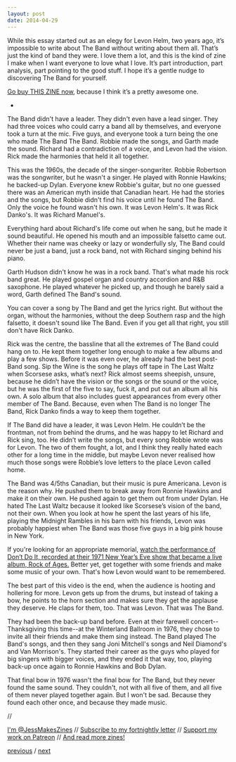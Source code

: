 ```yaml
---
layout: post
date: 2014-04-29
---
```


While this essay started out as an elegy for Levon Helm, two years ago, it’s impossible to write about The Band without writing about them all. That’s just the kind of band they were. I love them a lot, and this is the kind of zine I make when I want everyone to love what I love. It’s part introduction, part analysis, part pointing to the good stuff. I hope it’s a gentle nudge to discovering The Band for yourself.

[Go buy THIS ZINE now](https://jessdriscoll.itch.io/out-loud), because I think it’s a pretty awesome one.

-

The Band didn't have a leader. They didn't even have a lead singer. They had three voices who could carry a band all by themselves, and everyone took a turn at the mic. Five guys, and everyone took a turn being the one who made The Band The Band. Robbie made the songs, and Garth made the sound. Richard had a contradiction of a voice, and Levon had the vision. Rick made the harmonies that held it all together.

This was the 1960s, the decade of the singer-songwriter. Robbie Robertson was the songwriter, but he wasn't a singer. He played with Ronnie Hawkins; he backed-up Dylan. Everyone knew Robbie's guitar, but no one guessed there was an American myth inside that Canadian heart. He had the stories and the songs, but Robbie didn't find his voice until he found The Band. Only the voice he found wasn't his own. It was Levon Helm's. It was Rick Danko's. It was Richard Manuel's.

Everything hard about Richard's life come out when he sang, but he made it sound beautiful. He opened his mouth and an impossible falsetto came out. Whether their name was cheeky or lazy or wonderfully sly, The Band could never be just a band, just a rock band, not with Richard singing behind his piano.

Garth Hudson didn't know he was in a rock band. That's what made his rock band great. He played gospel organ and country accordion and R&B saxophone. He played whatever he picked up, and though he barely said a word, Garth defined The Band's sound.

You can cover a song by The Band and get the lyrics right. But without the organ, without the harmonies, without the deep Southern rasp and the high falsetto, it doesn't sound like The Band. Even if you get all that right, you still don't have Rick Danko.

Rick was the centre, the bassline that all the extremes of The Band could hang on to. He kept them together long enough to make a few albums and play a few shows. Before it was even over, he already had the best post-Band song. Sip the Wine is the song he plays off tape in The Last Waltz when Scorsese asks, what’s next? Rick almost seems sheepish, unsure, because he didn’t have the vision or the songs or the sound or the voice, but he was the first of the five to say, fuck it, and put out an album all his own. A solo album that also includes guest appearances from every other member of The Band. Because, even when The Band is no longer The Band, Rick Danko finds a way to keep them together.

If The Band did have a leader, it was Levon Helm. He couldn’t be the frontman, not from behind the drums, and he was happy to let Richard and Rick sing, too. He didn’t write the songs, but every song Robbie wrote was for Levon. The two of them fought, a lot, and I think they really hated each other for a long time in the middle, but maybe Levon never realised how much those songs were Robbie’s love letters to the place Levon called home.

The Band was 4/5ths Canadian, but their music is pure Americana. Levon is the reason why. He pushed them to break away from Ronnie Hawkins and make it on their own. He pushed again to get them out from under Dylan. He hated The Last Waltz because it looked like Scorsese’s vision of the band, not their own. When you look at how he spent the last years of his life, playing the Midnight Rambles in his barn with his friends, Levon was probably happiest when The Band was those five guys in a big pink house in New York.

If you're looking for an appropriate memorial, [watch the performance of Don’t Do It, recorded at their 1971 New Year’s Eve show that became a live album, Rock of Ages.](https://www.youtube.com/watch?v=11Y987Uf1wY) Better yet, get together with some friends and make some music of your own. That's how Levon would want to be remembered.

The best part of this video is the end, when the audience is hooting and hollering for more. Levon gets up from the drums, but instead of taking a bow, he points to the horn section and makes sure they get the applause they deserve. He claps for them, too. That was Levon. That was The Band.

They had been the back-up band before. Even at their farewell concert--Thanksgiving this time--at the Winterland Ballroom in 1976, they chose to invite all their friends and make them sing instead. The Band played The Band's songs, and then they sang Joni Mitchell's songs and Neil Diamond's and Van Morrison's. They started their career as the guys who played for big singers with bigger voices, and they ended it that way, too, playing back-up once again to Ronnie Hawkins and Bob Dylan.

That final bow in 1976 wasn't the final bow for The Band, but they never found the same sound. They couldn't, not with all five of them, and all five of them never played together again. But I won't be sad. Because they found each other once, and because they made music.

//

[I'm @JessMakesZines](https://twitter.com/JessMakesZines) // [Subscribe to my fortnightly letter](http://tinyletter.com/jessdriscoll) // [Support my work on Patreon](https://www.patreon.com/jessdriscoll) // [And read more zines!](https://jessdriscoll.itch.io/)

<a href="{{page.previous.url}}">previous</a> / <a href="{{page.next.url}}">next</a>
